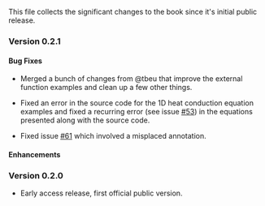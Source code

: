 This file collects the significant changes to the book since it's initial public release.

### Version 0.2.1

#### Bug Fixes

  * Merged a bunch of changes from @tbeu that improve the external
    function examples and clean up a few other things.

  * Fixed an error in the source code for the 1D heat conduction
    equation examples and fixed a recurring error (see issue
    [#53](https://github.com/xogeny/ModelicaBook/issues/53)) in the
    equations presented along with the source code.
	
  * Fixed issue
    [#61](https://github.com/xogeny/ModelicaBook/issues/61) which
    involved a misplaced annotation.

#### Enhancements

### Version 0.2.0

  * Early access release, first official public version.

